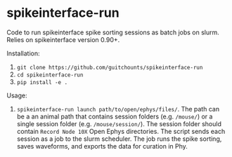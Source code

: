 # spikeinterface-run
Code to run spikeinterface spike sorting sessions as batch jobs on slurm. Relies on spikeinterface version 0.90+.

Installation:

1. `git clone https://github.com/guitchounts/spikeinterface-run`
2. `cd spikeinterface-run`
3. `pip install -e .`

Usage:

1. `spikeinterface-run launch path/to/open/ephys/files/`. The path can be a an animal path that contains session folders (e.g. `/mouse/`) or a single session folder (e.g. `/mouse/session/`). The session folder should contain `Record Node 10X` Open Ephys directories. The script sends each session as a job to the slurm scheduler. The job runs the spike sorting, saves waveforms, and exports the data for curation in Phy.
